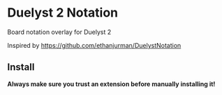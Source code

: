 # Duelyst 2 Notation

Board notation overlay for Duelyst 2

Inspired by https://github.com/ethanjurman/DuelystNotation

## Install

**Always make sure you trust an extension before manually installing it!**

